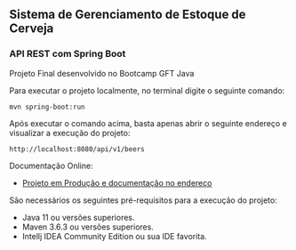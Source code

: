 <h2>Sistema de Gerenciamento de Estoque de Cerveja</h2>
<h3>API REST com Spring Boot</h3>

Projeto Final desenvolvido no Bootcamp GFT Java 

Para executar o projeto localmente, no terminal digite o seguinte comando:

```shell script
mvn spring-boot:run 
```

Após executar o comando acima, basta apenas abrir o seguinte endereço e visualizar a execução do projeto:

```
http://localhost:8080/api/v1/beers
```

Documentação Online:
* [Projeto em Produção e documentação no endereço](https://stockbeer.herokuapp.com/swagger-ui.html)

São necessários os seguintes pré-requisitos para a execução do projeto:

* Java 11 ou versões superiores.
* Maven 3.6.3 ou versões superiores.
* Intellj IDEA Community Edition ou sua IDE favorita.